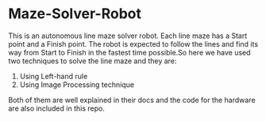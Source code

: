 # Maze-Solver-Robot
This is an autonomous line maze solver robot. Each line maze has a Start point and a Finish point. The robot is expected to follow the lines and find its way from Start to Finish in the fastest time possible.So here we have used two techniques to solve the line maze and they are:
1. Using Left-hand rule
2. Using Image Processing technique

Both of them are well explained in their docs and the code for the hardware are also included in this repo.
